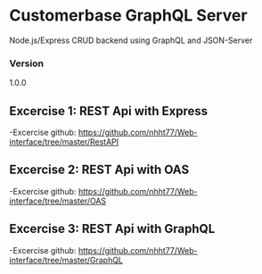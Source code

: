 # Customerbase GraphQL Server

Node.js/Express CRUD backend using GraphQL and JSON-Server

### Version
1.0.0

## Excercise 1: REST Api with Express
-Excercise github: https://github.com/nhht77/Web-interface/tree/master/RestAPI

## Excercise 2: REST Api with OAS
-Excercise github: https://github.com/nhht77/Web-interface/tree/master/OAS

## Excercise 3: REST Api with GraphQL
-Excercise github: https://github.com/nhht77/Web-interface/tree/master/GraphQL